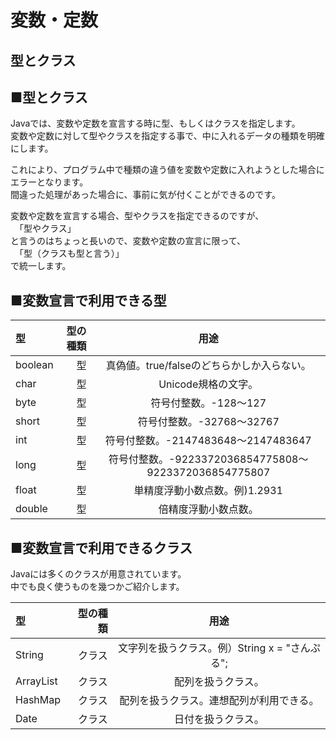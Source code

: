 # 変数・定数
## 型とクラス

## ■型とクラス
Javaでは、変数や定数を宣言する時に型、もしくはクラスを指定します。  
変数や定数に対して型やクラスを指定する事で、中に入れるデータの種類を明確にします。

これにより、プログラム中で種類の違う値を変数や定数に入れようとした場合にエラーとなります。  
間違った処理があった場合に、事前に気が付くことができるのです。

変数や定数を宣言する場合、型やクラスを指定できるのですが、  
　「型やクラス」  
と言うのはちょっと長いので、変数や定数の宣言に限って、  
　「型（クラスも型と言う）」  
で統一します。

## ■変数宣言で利用できる型
| 型      | 型の種類 | 用途 |
|:------- |------------:|:------------:|
| boolean |        型 | 真偽値。true/falseのどちらかしか入らない。|
| char    |        型 | Unicode規格の文字。|
| byte    |        型 | 符号付整数。-128～127
| short   |        型 | 符号付整数。-32768～32767
| int     |        型 | 符号付整数。-2147483648～2147483647
| long    |        型 | 符号付整数。-9223372036854775808～9223372036854775807
| float   |        型 | 単精度浮動小数点数。例)1.2931
| double  |        型 | 倍精度浮動小数点数。
## ■変数宣言で利用できるクラス
Javaには多くのクラスが用意されています。  
中でも良く使うものを幾つかご紹介します。

| 型 | 型の種類 | 用途　|
|:----------|------:|:------------:|
| String    | クラス | 文字列を扱うクラス。例）String x = "さんぷる";
| ArrayList | クラス | 配列を扱うクラス。
| HashMap   | クラス | 配列を扱うクラス。連想配列が利用できる。
| Date      | クラス | 日付を扱うクラス。
